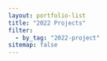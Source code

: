 ```yaml
---
layout: portfolio-list
title: "2022 Projects"
filter:
  - by_tag: "2022-project"
sitemap: false
---
```

